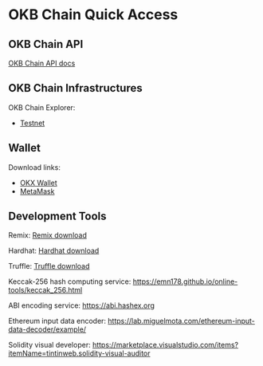 # OKB Chain Quick Access

## OKB Chain API
[OKB Chain API docs](/dev/api/okbc-api/rest-api.html)

## OKB Chain Infrastructures
OKB Chain Explorer:
- [Testnet](https://www.oklink.com/cn/okbc-test)

## Wallet
Download links:
- [OKX Wallet](https://chrome.google.com/webstore/detail/okx-wallet/mcohilncbfahbmgdjkbpemcciiolgcge "OKX Wallet")
- [MetaMask](https://metamask.io/ "MetaMask")

## Development Tools
Remix: [Remix download](https://remix.ethereum.org/ "Remix download")

Hardhat: [Hardhat download](https://hardhat.org/ "Hardhat download")

Truffle: [Truffle download](https://trufflesuite.com/truffle/ "Truffle download")

Keccak-256 hash computing service: https://emn178.github.io/online-tools/keccak_256.html

ABI encoding service: https://abi.hashex.org

Ethereum input data encoder: https://lab.miguelmota.com/ethereum-input-data-decoder/example/

Solidity visual developer: https://marketplace.visualstudio.com/items?itemName=tintinweb.solidity-visual-auditor